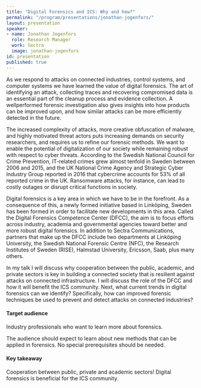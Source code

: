 ```yaml
---
title: "Digital Forensics and ICS: Why and how?"
permalink: "/program/presentations/jonathan-jogenfors/"
layout: presentation
speaker:
- name: Jonathan Jogenfors
  role: Research Manager
  work: Sectra
  image: jonathan-jogenfors
id: presentation
published: true
---
```


As we respond to attacks on connected industries, control systems, and computer systems we have learned the value of digital forensics. The art of identifying an attack, collecting traces and recovering compromised data is an essential part of the cleanup process and evidence collection. A wellperformed forensic investigation also gives insights into how products can be improved upon, and how similar attacks can be more efficiently detected in the future.

The increased complexity of attacks, more creative obfuscation of malware, and highly motivated threat actors puts increasing demands on security researchers, and requires us to refine our forensic methods. We want to enable the potential of digitalization of our society while remaining robust with respect to cyber threats. According to the Swedish National Council for Crime Prevention, IT-related crimes grew almost tenfold in Sweden between 2006 and 2015, and the UK National Crime Agency and Strategic Cyber Industry Group reported in 2016 that cybercrime accounts for 53% of all reported crime in the UK. Ransomware attacks, for instance, can lead to costly outages or disrupt critical functions in society.

Digital forensics is a key area in which we have to be in the forefront. As a consequence of this, a newly formed initiative based in Linköping, Sweden has been formed in order to facilitate new developments in this area. Called the Digital Forensics Competence Center (DFCC), the aim is to focus efforts across industry, academia and governmental agencies toward better and more robust digital forensics. In addition to Sectra Communications, partners that make up the DFCC include two departments at Linköping University, the Swedish National Forensic Centre (NFC), the Research Institutes of Sweden (RISE), Halmstad University, Ericsson, Saab, plus many others.

In my talk I will discuss why cooperation between the public, academic, and private sectors is key in building a connected society that is resilient against attacks on connected infrastructure. I will discuss the role of the DFCC and how it will benefit the ICS community. Next, what current trends in digital forensics can we identify? Specifically, how can improved forensic techniques be used to prevent and detect attacks on connected industries?

#### Target audience
Industry professionals who want to learn more about forensics.

The audience should expect to learn about new methods that can be applied in forensics. No special
prerequisites should be needed.

#### Key takeaway
Cooperation between public, private and academic sectors! Digital forensics is beneficial for the ICS community.